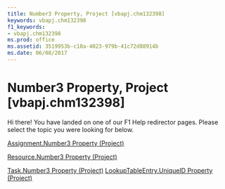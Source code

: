 ```yaml
---
title: Number3 Property, Project [vbapj.chm132398]
keywords: vbapj.chm132398
f1_keywords:
- vbapj.chm132398
ms.prod: office
ms.assetid: 3519953b-c18a-4023-979b-41c72d88914b
ms.date: 06/08/2017
---
```



# Number3 Property, Project [vbapj.chm132398]

Hi there! You have landed on one of our F1 Help redirector pages. Please select the topic you were looking for below.

[Assignment.Number3 Property (Project)](http://msdn.microsoft.com/library/51d0e7be-aea8-4fda-df9c-e3f855584ccd%28Office.15%29.aspx)

[Resource.Number3 Property (Project)](http://msdn.microsoft.com/library/18520cea-8946-f83f-015f-f17a27d84fc4%28Office.15%29.aspx)

[Task.Number3 Property (Project)](http://msdn.microsoft.com/library/5d19be73-d2a2-2284-46c5-d49f6af2a48b%28Office.15%29.aspx)
[LookupTableEntry.UniqueID Property (Project)](http://msdn.microsoft.com/library/0f242d35-2e88-5c05-1186-feda68e3a58a%28Office.15%29.aspx)


